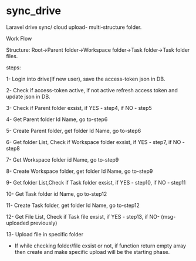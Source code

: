 # sync_drive
Laravel drive sync/ cloud upload- multi-structure folder.


Work Flow

Structure:
Root->Parent folder->Workspace folder->Task folder->Task folder files.

steps:

1- Login into drive(If new user), save the access-token json in DB. 

2- Check if access-token active, if not active refresh access token and update json in DB.

3- Check if Parent folder exsist, if YES - step4, if NO - step5

4- Get Parent folder Id Name, go to-step6

5- Create Parent folder, get folder Id Name, go to-step6

6- Get folder List, Check if Workspace folder exsist, if YES - step7, if NO - step8

7- Get Workspace folder id Name, go to-step9

8- Create Workspace folder, get folder Id Name, go to-step9

9- Get folder List,Check if Task folder exsist, if YES - step10, if NO - step11

10- Get Task folder id Name, go to-step12

11- Create Task folder, get folder Id Name, go to-step12

12- Get File List, Check if Task file exsist, if YES - step13, if NO- (msg-uploaded previously)

13- Upload file in specific folder

 * If while checking folder/file exsist or not, if function return empty array then create
  and make specific upload will be the starting phase. 
  
  



    
  
